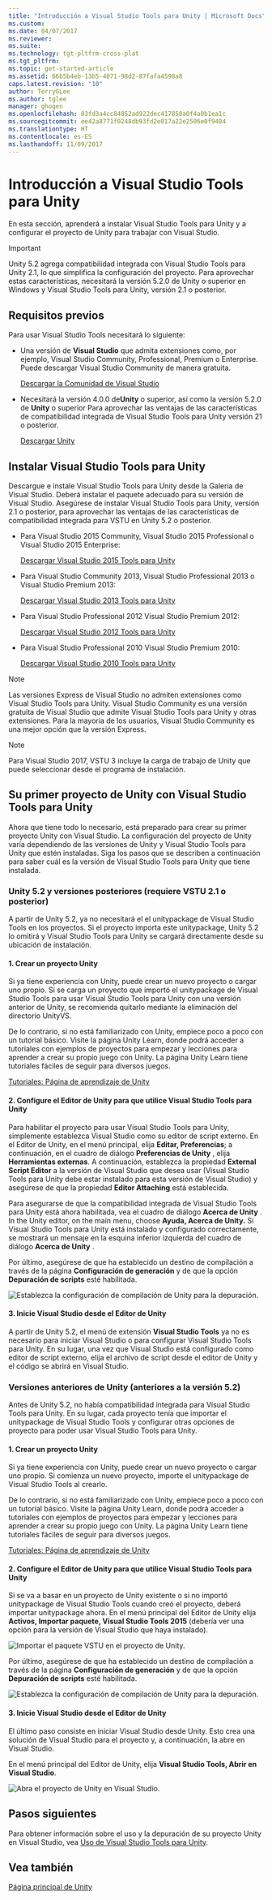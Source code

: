 ```yaml
---
title: "Introducción a Visual Studio Tools para Unity | Microsoft Docs"
ms.custom: 
ms.date: 04/07/2017
ms.reviewer: 
ms.suite: 
ms.technology: tgt-pltfrm-cross-plat
ms.tgt_pltfrm: 
ms.topic: get-started-article
ms.assetid: 66b5b4eb-13b5-4071-98d2-87fafa4598a8
caps.latest.revision: "10"
author: TerryGLee
ms.author: tglee
manager: ghogen
ms.openlocfilehash: 03fd3a4cc84852ad922dec417850a0f4a0b1ea1c
ms.sourcegitcommit: ee42a8771f0248db93fd2e017a22e2506e0f9404
ms.translationtype: HT
ms.contentlocale: es-ES
ms.lasthandoff: 11/09/2017
---
```

# <a name="getting-started-with-visual-studio-tools-for-unity"></a>Introducción a Visual Studio Tools para Unity
En esta sección, aprenderá a instalar Visual Studio Tools para Unity y a configurar el proyecto de Unity para trabajar con Visual Studio.  

> [!IMPORTANT]
>  Unity 5.2 agrega compatibilidad integrada con Visual Studio Tools para Unity 2.1, lo que simplifica la configuración del proyecto. Para aprovechar estas características, necesitará la versión 5.2.0 de Unity o superior en Windows y Visual Studio Tools para Unity, versión 2.1 o posterior.  

## <a name="prerequisites"></a>Requisitos previos  
 Para usar Visual Studio Tools necesitará lo siguiente:  

-   Una versión de **Visual Studio** que admita extensiones como, por ejemplo, Visual Studio Community, Professional, Premium o Enterprise. Puede descargar Visual Studio Community de manera gratuita.  

     [Descargar la Comunidad de Visual Studio](http://www.visualstudio.com/downloads/download-visual-studio-vs)  

-   Necesitará la versión 4.0.0 de**Unity** o superior, así como la versión 5.2.0 de **Unity** o superior Para aprovechar las ventajas de las características de compatibilidad integrada de Visual Studio Tools para Unity versión 21 o posterior.  

     [Descargar Unity](https://unity3d.com/get-unity/download)  

## <a name="install-visual-studio-tools-for-unity"></a>Instalar Visual Studio Tools para Unity  
 Descargue e instale Visual Studio Tools para Unity desde la Galería de Visual Studio. Deberá instalar el paquete adecuado para su versión de Visual Studio. Asegúrese de instalar Visual Studio Tools para Unity, versión 2.1 o posterior, para aprovechar las ventajas de las características de compatibilidad integrada para VSTU en Unity 5.2 o posterior.  

-   Para Visual Studio 2015 Community, Visual Studio 2015 Professional o Visual Studio 2015 Enterprise:  

     [Descargar Visual Studio 2015 Tools para Unity](https://visualstudiogallery.msdn.microsoft.com/8d26236e-4a64-4d64-8486-7df95156aba9)  

-   Para Visual Studio Community 2013, Visual Studio Professional 2013 o Visual Studio Premium 2013:  

     [Descargar Visual Studio 2013 Tools para Unity](https://visualstudiogallery.msdn.microsoft.com/20b80b8c-659b-45ef-96c1-437828fe7cf2)  

-   Para Visual Studio Professional 2012 Visual Studio Premium 2012:  

     [Descargar Visual Studio 2012 Tools para Unity](https://visualstudiogallery.msdn.microsoft.com/7ab11d2a-f413-4ed6-b3de-ff1d05157714)  

-   Para Visual Studio Professional 2010 Visual Studio Premium 2010:  

     [Descargar Visual Studio 2010 Tools para Unity](https://visualstudiogallery.msdn.microsoft.com/6e536faa-ce73-494a-a746-6a14753015f1)  

> [!NOTE]
>  Las versiones Express de Visual Studio no admiten extensiones como Visual Studio Tools para Unity. Visual Studio Community es una versión gratuita de Visual Studio que admite Visual Studio Tools para Unity y otras extensiones. Para la mayoría de los usuarios, Visual Studio Community es una mejor opción que la versión Express.  

> [!NOTE]
>  Para Visual Studio 2017, VSTU 3 incluye la carga de trabajo de Unity que puede seleccionar desde el programa de instalación.  

## <a name="your-first-unity-project-with-visual-studio-tools-for-unity"></a>Su primer proyecto de Unity con Visual Studio Tools para Unity  
 Ahora que tiene todo lo necesario, está preparado para crear su primer proyecto Unity con Visual Studio. La configuración del proyecto de Unity varía dependiendo de las versiones de Unity y Visual Studio Tools para Unity que estén instaladas. Siga los pasos que se describen a continuación para saber cuál es la versión de Visual Studio Tools para Unity que tiene instalada.  

### <a name="unity-52-and-higher-requires-vstu-21-or-higher"></a>Unity 5.2 y versiones posteriores (requiere VSTU 2.1 o posterior)  
 A partir de Unity 5.2, ya no necesitará el el unitypackage de Visual Studio Tools en los proyectos. Si el proyecto importa este unitypackage, Unity 5.2 lo omitirá y Visual Studio Tools para Unity se cargará directamente desde su ubicación de instalación.  

#### <a name="1---create-a-unity-project"></a>1. Crear un proyecto Unity  
 Si ya tiene experiencia con Unity, puede crear un nuevo proyecto o cargar uno propio. Si se carga un proyecto que importó el unitypackage de Visual Studio Tools para usar Visual Studio Tools para Unity con una versión anterior de Unity, se recomienda quitarlo mediante la eliminación del directorio UnityVS.  

 De lo contrario, si no está familiarizado con Unity, empiece poco a poco con un tutorial básico. Visite la página Unity Learn, donde podrá acceder a tutoriales con ejemplos de proyectos para empezar y lecciones para aprender a crear su propio juego con Unity. La página Unity Learn tiene tutoriales fáciles de seguir para diversos juegos.  

 [Tutoriales: Página de aprendizaje de Unity](http://unity3d.com/learn/tutorials/modules)  

#### <a name="2---configure-unity-editor-to-use-visual-studio-tools-for-unity"></a>2. Configure el Editor de Unity para que utilice Visual Studio Tools para Unity  
 Para habilitar el proyecto para usar Visual Studio Tools para Unity, simplemente establezca Visual Studio como su editor de script externo. En el Editor de Unity, en el menú principal, elija **Editar, Preferencias**; a continuación, en el cuadro de diálogo **Preferencias de Unity** , elija **Herramientas externas**. A continuación, establezca la propiedad **External Script Editor** a la versión de Visual Studio que desea usar (Visual Studio Tools para Unity debe estar instalado para esta versión de Visual Studio) y asegúrese de que la propiedad **Editor Attaching** está establecida.  

 Para asegurarse de que la compatibilidad integrada de Visual Studio Tools para Unity está ahora habilitada, vea el cuadro de diálogo **Acerca de Unity** . In the Unity editor, on the main menu, choose **Ayuda, Acerca de Unity.** Si Visual Studio Tools para Unity está instalado y configurado correctamente, se mostrará un mensaje en la esquina inferior izquierda del cuadro de diálogo **Acerca de Unity** .  

 Por último, asegúrese de que ha establecido un destino de compilación a través de la página **Configuración de generación** y de que la opción **Depuración de scripts** esté habilitada.  

 ![Establezca la configuración de compilación de Unity para la depuración.](../cross-platform/media/vstu_debugging_build_settings.png "vstu_debugging_build_settings")  

#### <a name="3---launch-visual-studio-from-the-unity-editor"></a>3. Inicie Visual Studio desde el Editor de Unity  
 A partir de Unity 5.2, el menú de extensión **Visual Studio Tools** ya no es necesario para iniciar Visual Studio o para configurar Visual Studio Tools para Unity. En su lugar, una vez que Visual Studio está configurado como editor de script externo, elija el archivo de script desde el editor de Unity y el código se abrirá en Visual Studio.  

### <a name="previous-versions-of-unity-pre-52"></a>Versiones anteriores de Unity (anteriores a la versión 5.2)  
 Antes de Unity 5.2, no había compatibilidad integrada para Visual Studio Tools para Unity. En su lugar, cada proyecto tenía que importar el unitypackage de Visual Studio Tools y configurar otras opciones de proyecto para poder usar Visual Studio Tools para Unity.  

#### <a name="1---create-a-unity-project"></a>1. Crear un proyecto Unity  
 Si ya tiene experiencia con Unity, puede crear un nuevo proyecto o cargar uno propio. Si comienza un nuevo proyecto, importe el unitypackage de Visual Studio Tools al crearlo.  

 De lo contrario, si no está familiarizado con Unity, empiece poco a poco con un tutorial básico. Visite la página Unity Learn, donde podrá acceder a tutoriales con ejemplos de proyectos para empezar y lecciones para aprender a crear su propio juego con Unity. La página Unity Learn tiene tutoriales fáciles de seguir para diversos juegos.  

 [Tutoriales: Página de aprendizaje de Unity](http://unity3d.com/learn/tutorials/modules)  

#### <a name="2---configure-unity-editor-to-use-visual-studio-tools-for-unity"></a>2. Configure el Editor de Unity para que utilice Visual Studio Tools para Unity  
 Si se va a basar en un proyecto de Unity existente o si no importó unitypackage de Visual Studio Tools cuando creó el proyecto, deberá importar unitypackage ahora. En el menú principal del Editor de Unity elija **Activos, Importar paquete, Visual Studio Tools 2015** (debería ver una opción para la versión de Visual Studio que haya instalado).  

 ![Importar el paquete VSTU en el proyecto de Unity.](../cross-platform/media/vstu_configure_unity_import_vstu.png "vstu_configure_unity_import_vstu")  

 Por último, asegúrese de que ha establecido un destino de compilación a través de la página **Configuración de generación** y de que la opción **Depuración de scripts** esté habilitada.  

 ![Establezca la configuración de compilación de Unity para la depuración.](../cross-platform/media/vstu_debugging_build_settings.png "vstu_debugging_build_settings")  

#### <a name="3---launch-visual-studio-from-unity-editor"></a>3. Inicie Visual Studio desde el Editor de Unity  
 El último paso consiste en iniciar Visual Studio desde Unity. Esto crea una solución de Visual Studio para el proyecto y, a continuación, la abre en Visual Studio.  

 En el menú principal del Editor de Unity, elija **Visual Studio Tools, Abrir en Visual Studio**.  

 ![Abra el proyecto de Unity en Visual Studio.](../cross-platform/media/vstu_configure_open_in_visual_studio.png "vstu_configure_open_in_visual_studio")  

## <a name="next-steps"></a>Pasos siguientes  

 Para obtener información sobre el uso y la depuración de su proyecto Unity en Visual Studio, vea [Uso de Visual Studio Tools para Unity](../cross-platform/using-visual-studio-tools-for-unity.md).  

## <a name="see-also"></a>Vea también  
 [Página principal de Unity](http://unity3d.com)
